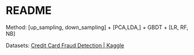 # README

Method: [up_sampling, down_sampling] + [PCA,LDA,] + GBDT + [LR, RF, NB]

Datasets: [Credit Card Fraud Detection | Kaggle](https://www.kaggle.com/datasets/mlg-ulb/creditcardfraud)